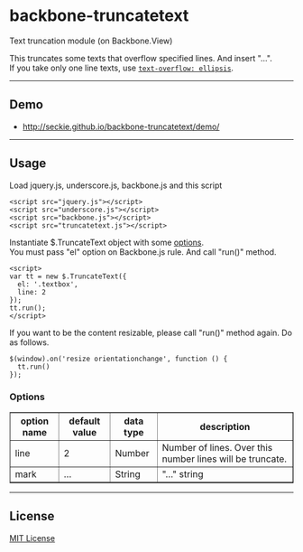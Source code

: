 # backbone-truncatetext

Text truncation module (on Backbone.View)

This truncates some texts that overflow specified lines. And insert "…".  
If you take only one line texts, use [``text-overflow: ellipsis``](https://developer.mozilla.org/ja/docs/Web/CSS/text-overflow).

---
## Demo
- http://seckie.github.io/backbone-truncatetext/demo/

---
## Usage

Load jquery.js, underscore.js, backbone.js and this script

```
<script src="jquery.js"></script>
<script src="underscore.js"></script>
<script src="backbone.js"></script>
<script src="truncatetext.js"></script>
```

Instantiate $.TruncateText object with some [options](#options).  
You must pass "el" option on Backbone.js rule.
And call "run()" method.

```
<script>
var tt = new $.TruncateText({
  el: '.textbox',
  line: 2
});
tt.run();
</script>
```

If you want to be the content resizable, please call "run()" method again.
Do as follows.

```
$(window).on('resize orientationchange', function () {
  tt.run()
});
```

### Options

<table border="1">
<thead>
<tr>
<th>option name</th>
<th>default value</th>
<th>data type</th>
<th>description</th>
</tr>
</thead>
<tbody>
<tr>
<td>line</td>
<td>2</td>
<td>Number</td>
<td>Number of lines. Over this number lines will be truncate.</td>
</tr>
<tr>
<td>mark</td>
<td>…</td>
<td>String</td>
<td>&quot;…&quot; string</td>
</tr>
</tbody>
</table>

---
## License
[MIT License](http://www.opensource.org/licenses/mit-license.html)
